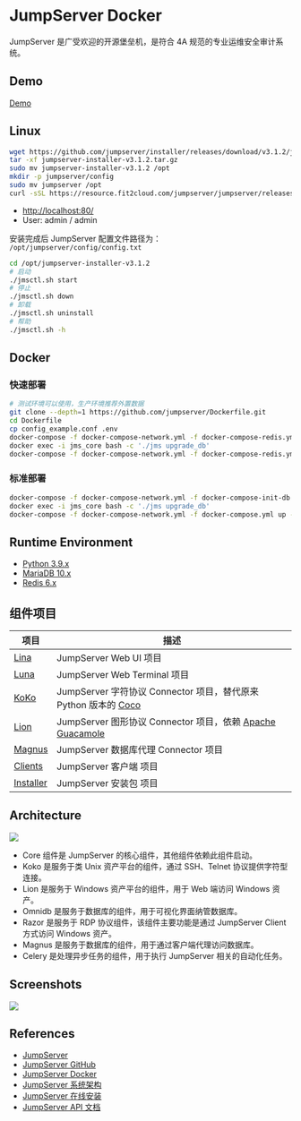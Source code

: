 # JumpServer Docker

JumpServer 是广受欢迎的开源堡垒机，是符合 4A 规范的专业运维安全审计系统。

## Demo
[Demo](https://demo.jumpserver.org/)

## Linux
```sh
wget https://github.com/jumpserver/installer/releases/download/v3.1.2/jumpserver-installer-v3.1.2.tar.gz
tar -xf jumpserver-installer-v3.1.2.tar.gz
sudo mv jumpserver-installer-v3.1.2 /opt
mkdir -p jumpserver/config
sudo mv jumpserver /opt
curl -sSL https://resource.fit2cloud.com/jumpserver/jumpserver/releases/latest/download/quick_start.sh | bash
```
- [http://localhost:80/](http://localhost:80/)
- User: admin / admin

安装完成后 JumpServer 配置文件路径为： `/opt/jumpserver/config/config.txt`
```sh
cd /opt/jumpserver-installer-v3.1.2
# 启动
./jmsctl.sh start
# 停止
./jmsctl.sh down
# 卸载
./jmsctl.sh uninstall
# 帮助
./jmsctl.sh -h
```

## Docker
### 快速部署
```sh
# 测试环境可以使用，生产环境推荐外置数据
git clone --depth=1 https://github.com/jumpserver/Dockerfile.git
cd Dockerfile
cp config_example.conf .env
docker-compose -f docker-compose-network.yml -f docker-compose-redis.yml -f docker-compose-mariadb.yml -f docker-compose-init-db.yml up -d
docker exec -i jms_core bash -c './jms upgrade_db'
docker-compose -f docker-compose-network.yml -f docker-compose-redis.yml -f docker-compose-mariadb.yml -f docker-compose.yml up -d
```

### 标准部署
```sh
docker-compose -f docker-compose-network.yml -f docker-compose-init-db.yml up -d
docker exec -i jms_core bash -c './jms upgrade_db'
docker-compose -f docker-compose-network.yml -f docker-compose.yml up -d
```

## Runtime Environment
- [Python 3.9.x](https://www.python.org/downloads/)
- [MariaDB 10.x](https://mariadb.org/download/)
- [Redis 6.x](https://redis.io/download)

## 组件项目

| 项目 | 描述 |
|---|---|
| [Lina](https://github.com/jumpserver/lina) | JumpServer Web UI 项目|
| [Luna](https://github.com/jumpserver/luna) | JumpServer Web Terminal 项目|
| [KoKo](https://github.com/jumpserver/koko) | JumpServer 字符协议 Connector 项目，替代原来 Python 版本的 [Coco](https://github.com/jumpserver/coco)|
| [Lion](https://github.com/jumpserver/lion-release) | JumpServer 图形协议 Connector 项目，依赖 [Apache Guacamole](https://guacamole.apache.org/)|
| [Magnus](https://github.com/jumpserver/magnus-release) | JumpServer 数据库代理 Connector 项目|
| [Clients](https://github.com/jumpserver/clients) | JumpServer 客户端 项目|
| [Installer](https://github.com/jumpserver/installer) | JumpServer 安装包 项目|

## Architecture
![](https://docs.jumpserver.org/zh/v3/img/architecture_01.png)

- Core 组件是 JumpServer 的核心组件，其他组件依赖此组件启动。
- Koko 是服务于类 Unix 资产平台的组件，通过 SSH、Telnet 协议提供字符型连接。
- Lion 是服务于 Windows 资产平台的组件，用于 Web 端访问 Windows 资产。
- Omnidb 是服务于数据库的组件，用于可视化界面纳管数据库。
- Razor 是服务于 RDP 协议组件，该组件主要功能是通过 JumpServer Client 方式访问 Windows 资产。
- Magnus 是服务于数据库的组件，用于通过客户端代理访问数据库。
- Celery 是处理异步任务的组件，用于执行 JumpServer 相关的自动化任务。

## Screenshots
![](https://docs.jumpserver.org/zh/v3/img/dashboard.png)

## References
- [JumpServer](http://www.jumpserver.org/)
- [JumpServer GitHub](https://github.com/jumpserver/jumpserver)
- [JumpServer Docker](https://github.com/jumpserver/Dockerfile)
- [JumpServer 系统架构](https://docs.jumpserver.org/zh/v3/architecture/)
- [JumpServer 在线安装](https://docs.jumpserver.org/zh/v3/installation/setup_linux_standalone/online_install/)
- [JumpServer API 文档](https://docs.jumpserver.org/zh/v3/dev/rest_api/)